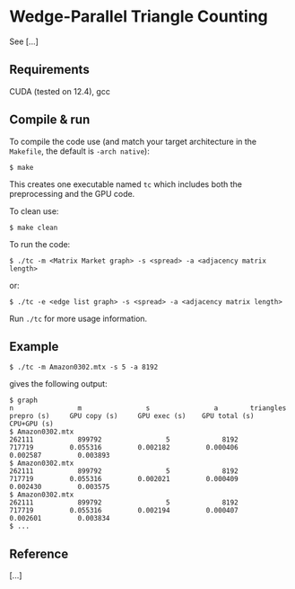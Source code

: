 # Wedge-Parallel Triangle Counting
See [...]

## Requirements

CUDA (tested on 12.4), gcc

## Compile & run

To compile the code use (and match your target architecture in the `Makefile`, the default is `-arch native`):

    $ make

This creates one executable named `tc` which includes both the preprocessing and the GPU code.

To clean use:

    $ make clean

To run the code:

    $ ./tc -m <Matrix Market graph> -s <spread> -a <adjacency matrix length>

or: 

    $ ./tc -e <edge list graph> -s <spread> -a <adjacency matrix length>

Run `./tc` for more usage information.

## Example

    $ ./tc -m Amazon0302.mtx -s 5 -a 8192

gives the following output:

    $ graph                                                                       n                m                s                a        triangles       prepro (s)     GPU copy (s)     GPU exec (s)    GPU total (s)      CPU+GPU (s)
    $ Amazon0302.mtx                                                         262111           899792                5             8192           717719         0.055316         0.002182         0.000406         0.002587         0.003893
    $ Amazon0302.mtx                                                         262111           899792                5             8192           717719         0.055316         0.002021         0.000409         0.002430         0.003575
    $ Amazon0302.mtx                                                         262111           899792                5             8192           717719         0.055316         0.002194         0.000407         0.002601         0.003834
    $ ...

## Reference

[...]

